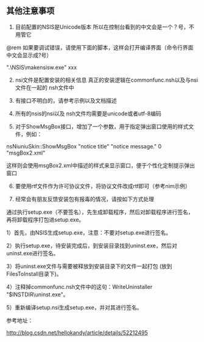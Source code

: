 ## 其他注意事项

1) 目前配置的NSIS是Unicode版本  所以在控制台看到的中文会是一个？号，不用管它

 

@rem 如果要调试错误，请使用下面的脚本，这样会打开编译界面（命令行界面中文会显示成?号）

".\NSIS\makensisw.exe" xxx

 

2) nsi文件是配置安装的相关信息 真正的安装逻辑在commonfunc.nsh以及与nsi文件在一起的 nsh文件中

 

 

3) 有接口不明白的，请参考示例以及文档描述  

 

4) 所有的nsis的nsi以及 nsh文件均需要是unicode或者utf-8编码 

 

5) 对于ShowMsgBox接口，增加了一个参数，用于指定弹出窗口使用的样式文件，例如：

nsNiuniuSkin::ShowMsgBox "notice title" "notice message." 0 "msgBox2.xml"

这样则会使用msgBox2.xml中描述的样式来显示窗口，便于个性化定制提示弹出窗口  

 

6) 要使用rtf文件作为许可协议文件，将协议文件改成rtf即可（参考nim示例）

 

7) 经常会有朋友反馈安装包有报毒的情况，请按如下方式处理

通过执行setup.exe（不要签名），先生成卸载程序，然后对卸载程序进行签名，再将卸载程序打包进setup.exe。

1）首先，由NSIS生成setup.exe，注意：不要对setup.exe进行签名。

2）执行setup.exe，待安装完成后，到安装目录找到uninst.exe，然后对uninst.exe进行签名。

3）将uninst.exe文件与需要被释放到安装目录下的文件一起打包 (放到FilesToInstall目录下)。

4）注释掉commonfunc.nsh文件中的这句：WriteUninstaller "$INSTDIR\uninst.exe"。

5）重新编译setup.nsi生成setup.exe，并对其进行签名。

 

参考地址：

http://blog.csdn.net/hellokandy/article/details/52212495